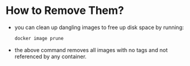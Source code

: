 # How to Remove Them?

- you can clean up dangling images to free up disk space by running:

    ```bash
    docker image prune
    ```
  
- the above command removes all images with no tags and not referenced by any container.
